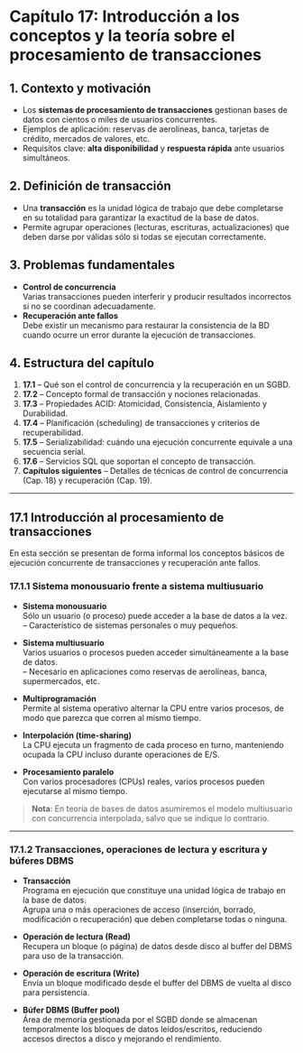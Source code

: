 # Capítulo 17: Introducción a los conceptos y la teoría sobre el procesamiento de transacciones

## 1. Contexto y motivación
- Los **sistemas de procesamiento de transacciones** gestionan bases de datos con cientos o miles de usuarios concurrentes.
- Ejemplos de aplicación: reservas de aerolíneas, banca, tarjetas de crédito, mercados de valores, etc.
- Requisitos clave: **alta disponibilidad** y **respuesta rápida** ante usuarios simultáneos.

## 2. Definición de transacción
- Una **transacción** es la unidad lógica de trabajo que debe completarse en su totalidad para garantizar la exactitud de la base de datos.
- Permite agrupar operaciones (lecturas, escrituras, actualizaciones) que deben darse por válidas sólo si todas se ejecutan correctamente.

## 3. Problemas fundamentales
- **Control de concurrencia**  
  Varias transacciones pueden interferir y producir resultados incorrectos si no se coordinan adecuadamente.
- **Recuperación ante fallos**  
  Debe existir un mecanismo para restaurar la consistencia de la BD cuando ocurre un error durante la ejecución de transacciones.

## 4. Estructura del capítulo
1. **17.1** – Qué son el control de concurrencia y la recuperación en un SGBD.  
2. **17.2** – Concepto formal de transacción y nociones relacionadas.  
3. **17.3** – Propiedades ACID: Atomicidad, Consistencia, Aislamiento y Durabilidad.  
4. **17.4** – Planificación (scheduling) de transacciones y criterios de recuperabilidad.  
5. **17.5** – Serializabilidad: cuándo una ejecución concurrente equivale a una secuencia serial.  
6. **17.6** – Servicios SQL que soportan el concepto de transacción.  
7. **Capítulos siguientes** – Detalles de técnicas de control de concurrencia (Cap. 18) y recuperación (Cap. 19).

---

## 17.1 Introducción al procesamiento de transacciones

En esta sección se presentan de forma informal los conceptos básicos de ejecución concurrente de transacciones y recuperación ante fallos.

### 17.1.1 Sistema monousuario frente a sistema multiusuario
- **Sistema monousuario**  
  Sólo un usuario (o proceso) puede acceder a la base de datos a la vez.  
  – Característico de sistemas personales o muy pequeños.

- **Sistema multiusuario**  
  Varios usuarios o procesos pueden acceder simultáneamente a la base de datos.  
  – Necesario en aplicaciones como reservas de aerolíneas, banca, supermercados, etc.

- **Multiprogramación**  
  Permite al sistema operativo alternar la CPU entre varios procesos, de modo que parezca que corren al mismo tiempo.

- **Interpolación (time-sharing)**  
  La CPU ejecuta un fragmento de cada proceso en turno, manteniendo ocupada la CPU incluso durante operaciones de E/S.

- **Procesamiento paralelo**  
  Con varios procesadores (CPUs) reales, varios procesos pueden ejecutarse al mismo tiempo.

> **Nota**: En teoría de bases de datos asumiremos el modelo multiusuario con concurrencia interpolada, salvo que se indique lo contrario.

---

### 17.1.2 Transacciones, operaciones de lectura y escritura y búferes DBMS
- **Transacción**  
  Programa en ejecución que constituye una unidad lógica de trabajo en la base de datos.  
  Agrupa una o más operaciones de acceso (inserción, borrado, modificación o recuperación) que deben completarse todas o ninguna.

- **Operación de lectura (Read)**  
  Recupera un bloque (o página) de datos desde disco al buffer del DBMS para uso de la transacción.

- **Operación de escritura (Write)**  
  Envía un bloque modificado desde el buffer del DBMS de vuelta al disco para persistencia.

- **Búfer DBMS (Buffer pool)**  
  Área de memoria gestionada por el SGBD donde se almacenan temporalmente los bloques de datos leídos/escritos, reduciendo accesos directos a disco y mejorando el rendimiento.
